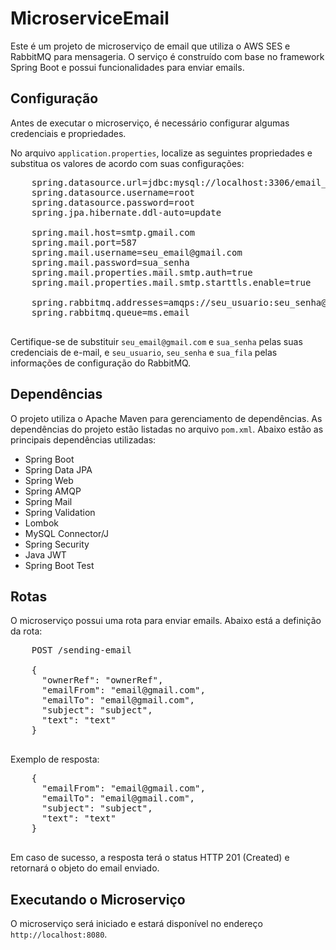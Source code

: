 
  <h1>MicroserviceEmail</h1>

  <p>Este é um projeto de microserviço de email que utiliza o AWS SES e RabbitMQ para mensageria. O serviço é construído com base no framework Spring Boot e possui funcionalidades para enviar emails.</p>

  <h2>Configuração</h2>

  <p>Antes de executar o microserviço, é necessário configurar algumas credenciais e propriedades.</p>

  <p>No arquivo <code>application.properties</code>, localize as seguintes propriedades e substitua os valores de acordo com suas configurações:</p>

  <pre>
    spring.datasource.url=jdbc:mysql://localhost:3306/email_microservice
    spring.datasource.username=root
    spring.datasource.password=root
    spring.jpa.hibernate.ddl-auto=update

    spring.mail.host=smtp.gmail.com
    spring.mail.port=587
    spring.mail.username=seu_email@gmail.com
    spring.mail.password=sua_senha
    spring.mail.properties.mail.smtp.auth=true
    spring.mail.properties.mail.smtp.starttls.enable=true

    spring.rabbitmq.addresses=amqps://seu_usuario:seu_senha@beaver.rmq.cloudamqp.com/sua_fila
    spring.rabbitmq.queue=ms.email
  </pre>

  <p>Certifique-se de substituir <code>seu_email@gmail.com</code> e <code>sua_senha</code> pelas suas credenciais de e-mail, e <code>seu_usuario</code>, <code>seu_senha</code> e <code>sua_fila</code> pelas informações de configuração do RabbitMQ.</p>

  <h2>Dependências</h2>

  <p>O projeto utiliza o Apache Maven para gerenciamento de dependências. As dependências do projeto estão listadas no arquivo <code>pom.xml</code>. Abaixo estão as principais dependências utilizadas:</p>

  <ul>
    <li>Spring Boot</li>
    <li>Spring Data JPA</li>
    <li>Spring Web</li>
    <li>Spring AMQP</li>
    <li>Spring Mail</li>
    <li>Spring Validation</li>
    <li>Lombok</li>
    <li>MySQL Connector/J</li>
    <li>Spring Security</li>
    <li>Java JWT</li>
    <li>Spring Boot Test</li>
  </ul>

  <h2>Rotas</h2>

  <p>O microserviço possui uma rota para enviar emails. Abaixo está a definição da rota:</p>

  <pre>
    POST /sending-email

    {
      "ownerRef": "ownerRef",
      "emailFrom": "email@gmail.com",
      "emailTo": "email@gmail.com",
      "subject": "subject",
      "text": "text"
    }
  </pre>

  <p>Exemplo de resposta:</p>

  <pre>
    {
      "emailFrom": "email@gmail.com",
      "emailTo": "email@gmail.com",
      "subject": "subject",
      "text": "text"
    }
  </pre>

  <p>Em caso de sucesso, a resposta terá o status HTTP 201 (Created) e retornará o objeto do email enviado.</p>

  <h2>Executando o Microserviço</h2>

  <p>O microserviço será iniciado e estará disponível no endereço <code>http://localhost:8080</code>.</p>
